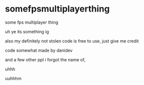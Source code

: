 # somefpsmultiplayerthing
some fps multiplayer thing

uh ye its something ig

also my definitely not stolen code is free to use, just give me credit

code somewhat made by danidev

and a few other ppl i forgot the name of,

uhhh

uuhhhm
